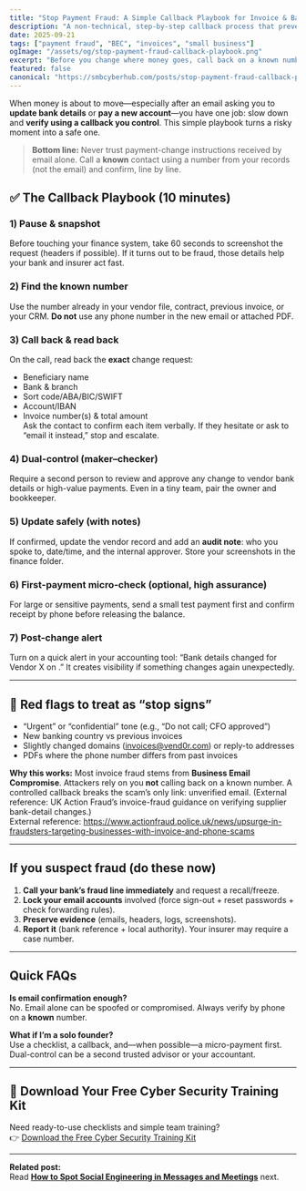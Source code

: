 ```yaml
---
title: "Stop Payment Fraud: A Simple Callback Playbook for Invoice & Bank-Detail Changes"
description: "A non-technical, step-by-step callback process that prevents invoice fraud and fake bank-detail changes—built for founders, office managers, and small teams."
date: 2025-09-21
tags: ["payment fraud", "BEC", "invoices", "small business"]
ogImage: "/assets/og/stop-payment-fraud-callback-playbook.png"
excerpt: "Before you change where money goes, call back on a known number. Here’s a 10-minute playbook that stops invoice and bank-detail scams."
featured: false
canonical: "https://smbcyberhub.com/posts/stop-payment-fraud-callback-playbook"
---
```


When money is about to move—especially after an email asking you to **update bank details** or **pay a new account**—you have one job: slow down and **verify using a callback you control**. This simple playbook turns a risky moment into a safe one.

> **Bottom line:** Never trust payment-change instructions received by email alone. Call a **known** contact using a number from your records (not the email) and confirm, line by line.

## ✅ The Callback Playbook (10 minutes)

### 1) Pause & snapshot
Before touching your finance system, take 60 seconds to screenshot the request (headers if possible). If it turns out to be fraud, those details help your bank and insurer act fast.

### 2) Find the **known** number
Use the number already in your vendor file, contract, previous invoice, or your CRM. **Do not** use any phone number in the new email or attached PDF.

### 3) Call back & read back
On the call, read back the **exact** change request:
- Beneficiary name  
- Bank & branch  
- Sort code/ABA/BIC/SWIFT  
- Account/IBAN  
- Invoice number(s) & total amount  
Ask the contact to confirm each item verbally. If they hesitate or ask to “email it instead,” stop and escalate.

### 4) Dual-control (maker–checker)
Require a second person to review and approve any change to vendor bank details or high-value payments. Even in a tiny team, pair the owner and bookkeeper.

### 5) Update safely (with notes)
If confirmed, update the vendor record and add an **audit note**: who you spoke to, date/time, and the internal approver. Store your screenshots in the finance folder.

### 6) First-payment micro-check (optional, high assurance)
For large or sensitive payments, send a small test payment first and confirm receipt by phone before releasing the balance.

### 7) Post-change alert
Turn on a quick alert in your accounting tool: “Bank details changed for Vendor X on <date>.” It creates visibility if something changes again unexpectedly.

---

## 🚩 Red flags to treat as “stop signs”
- “Urgent” or “confidential” tone (e.g., “Do not call; CFO approved”)  
- New banking country vs previous invoices  
- Slightly changed domains (invoices@vend0r.com) or reply-to addresses  
- PDFs where the phone number differs from past invoices

**Why this works:** Most invoice fraud stems from **Business Email Compromise**. Attackers rely on you **not** calling back on a known number. A controlled callback breaks the scam’s only link: unverified email. (External reference: UK Action Fraud’s invoice-fraud guidance on verifying supplier bank-detail changes.)  
External reference: https://www.actionfraud.police.uk/news/upsurge-in-fraudsters-targeting-businesses-with-invoice-and-phone-scams

---

## If you suspect fraud (do these now)
1) **Call your bank’s fraud line immediately** and request a recall/freeze.  
2) **Lock your email accounts** involved (force sign-out + reset passwords + check forwarding rules).  
3) **Preserve evidence** (emails, headers, logs, screenshots).  
4) **Report it** (bank reference + local authority). Your insurer may require a case number.

---

## Quick FAQs

**Is email confirmation enough?**  
No. Email alone can be spoofed or compromised. Always verify by phone on a **known** number.

**What if I’m a solo founder?**  
Use a checklist, a callback, and—when possible—a micro-payment first. Dual-control can be a second trusted advisor or your accountant.

---

## 🎁 Download Your Free Cyber Security Training Kit
Need ready-to-use checklists and simple team training?  
👉 [Download the Free Cyber Security Training Kit](https://smbcyberhub.com/free-cyber-security-training/?utm_source=blog&utm_medium=cta&utm_campaign=callback_playbook)

---

**Related post:**  
Read **[How to Spot Social Engineering in Messages and Meetings](/posts/how-to-spot-social-engineering-in-messages-and-meetings)** next.

